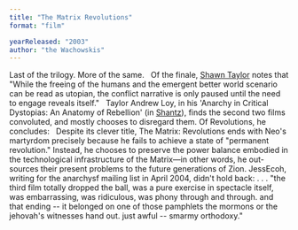 ```yaml
---
title: "The Matrix Revolutions"
format: "film"

yearReleased: "2003"
author: "the Wachowskis"
---
```

Last of the trilogy. More of the same.
 
Of the finale, <a href="https://thenerdsofcolor.org/2016/12/20/butler-dystopia-propaganda-and-a-way-through/"> Shawn Taylor</a> notes that "While the freeing of the humans and the  emergent better world scenario can be read as utopian, the conflict  narrative is only paused until the need to engage reveals itself."
 
Taylor Andrew Loy, in his 'Anarchy in Critical  Dystopias: An Anatomy of Rebellion' (in <a href="Shea,%20Robert">Shantz</a>),  finds the second two films convoluted, and mostly chooses to  disregard them. Of Revolutions, he concludes:
 
Despite its clever title, The Matrix:  Revolutions ends with Neo's martyrdom precisely because he fails  to achieve a state of "permanent revolution." Instead, he chooses  to preserve the power balance embodied in the technological  infrastructure of the Matrix—in other words, he out-sources their  present problems to the future generations of Zion.
JessEcoh, writing for the anarchysf mailing  list in April 2004, didn't hold back: . . . "the third film totally  dropped the ball, was a pure exercise in spectacle itself, was  embarrassing, was ridiculous, was phony through and through. and  that ending -- it belonged on one of those pamphlets the mormons or  the jehovah's witnesses hand out. just awful -- smarmy orthodoxy."